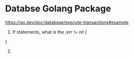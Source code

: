 # Databse Golang Package
https://go.dev/doc/database/execute-transactions#example

1. If statements, what is the ;err != nil {

}

2. 

